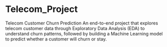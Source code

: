 # Telecom_Project
Telecom Customer Churn Prediction An end-to-end project that explores telecom customer data through Exploratory Data Analysis (EDA) to understand churn patterns, followed by building a Machine Learning model to predict whether a customer will churn or stay.
